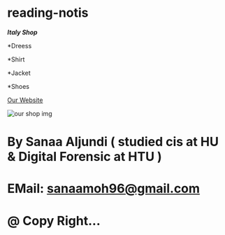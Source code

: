 # reading-notis
**_Italy Shop_**

*Dreess

*Shirt

*Jacket

*Shoes

[ Our Website ](https://www.nextdirect.com/it/en)

![our shop img](https://static01.nyt.com/images/2020/05/26/business/00virus-italy-luxury-6/merlin_172745421_3040f086-948a-42c9-bc33-2ba179879fda-articleLarge.jpg?quality=75&auto=webp&disable=upscale.jpgg)

# By Sanaa Aljundi ( studied cis  at HU & Digital Forensic at HTU )
# EMail: sanaamoh96@gmail.com
# @ Copy Right...
